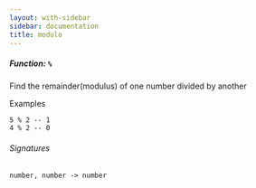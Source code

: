 ```yaml
---
layout: with-sidebar
sidebar: documentation
title: modulo
---
```


##### Function: `%`
Find the remainder(modulus) of one number divided by another

  Examples

    5 % 2 -- 1
    4 % 2 -- 0

###### Signatures
    number, number -> number


